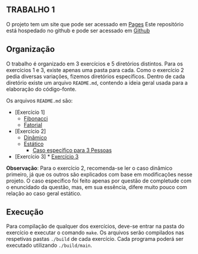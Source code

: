 ## TRABALHO 1

O projeto tem um site que pode ser acessado em [Pages](https://matncb.github.io/empilhando-trabalhos/T1/)
Este repositório está hospedado no github e pode ser acessado em [Github](https://github.com/matncb/empilhando-trabalhos/tree/master/T1)

## Organização

O trabalho é organizado em 3 exercícios e 5 diretórios distintos. Para os exercícios 1 e 3, existe apenas uma pasta para cada. Como o exercício 2 pedia diversas variações, fizemos diretórios específicos. Dentro de cada diretório existe um arquivo `README.md`, contendo a ideia geral usada para a elaboração do código-fonte.

Os arquivos `README.md` são:

 * [Exercício 1]
    * [Fibonacci](ex1-fibonacci/README.md)
    * [Fatorial](ex1-factorial/README.md)
 * [Exercício 2]
     * [Dinâmico](ex2-dyn/README.md)
     * [Estático](ex2-static/README.md)
        * [Caso específico para 3 Pessoas](ex2-3_people/README.md)
 * [Exercício 3]
       * [Exercício 3](ex3/README.md)

**Observação**: Para o exercício 2, recomenda-se ler o caso dinâmico primeiro, já que os outros são explicados com base em modificações nesse projeto. O caso específico foi feito apenas por questão de completude com o enuncidado da questão, mas, em sua essência, difere muito pouco com relação ao caso geral estático.


## Execução

Para compilação de qualquer dos exercícios, deve-se entrar na pasta do exercício e executar o comando `make`.
Os arquivos serão compilados nas respetivas pastas `./build` de cada exercício. Cada programa poderá ser executado utilizando `./build/main`.
